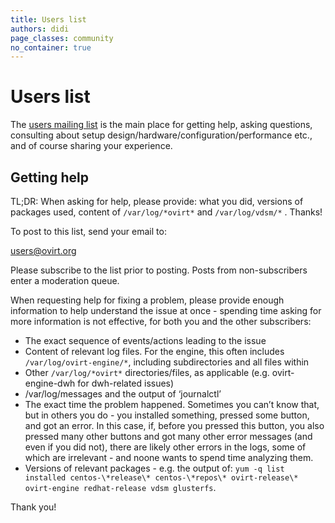```yaml
---
title: Users list
authors: didi
page_classes: community
no_container: true
---
```


# Users list

The [users mailing list](https://lists.ovirt.org/hyperkitty/list/users@ovirt.org/) is the main place for getting help, asking questions, consulting about setup design/hardware/configuration/performance etc., and of course sharing your experience.

## Getting help

TL;DR: When asking for help, please provide: what you did, versions of packages used, content of `/var/log/*ovirt*` and `/var/log/vdsm/*` . Thanks!

To post to this list, send your email to:

  users@ovirt.org

Please subscribe to the list prior to posting. Posts from non-subscribers enter a moderation queue.

When requesting help for fixing a problem, please provide enough information to help understand the issue at once - spending time asking for more information is not effective, for both you and the other subscribers:

* The exact sequence of events/actions leading to the issue
* Content of relevant log files. For the engine, this often includes `/var/log/ovirt-engine/*`, including subdirectories and all files within
* Other `/var/log/*ovirt*` directories/files, as applicable (e.g. ovirt-engine-dwh for dwh-related issues)
* /var/log/messages and the output of ‘journalctl’
* The exact time the problem happened. Sometimes you can’t know that, but in others you do - you installed something, pressed some button, and got an error. In this case, if, before you pressed this button, you also pressed many other buttons and got many other error messages (and even if you did not), there are likely other errors in the logs, some of which are irrelevant - and noone wants to spend time analyzing them.
* Versions of relevant packages - e.g. the output of: `yum -q list installed centos-\*release\* centos-\*repos\* ovirt-release\* ovirt-engine redhat-release vdsm glusterfs`.

Thank you!

